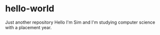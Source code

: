 # hello-world
Just another repository
Hello I'm Sim and I'm studying computer science with a placement year.
